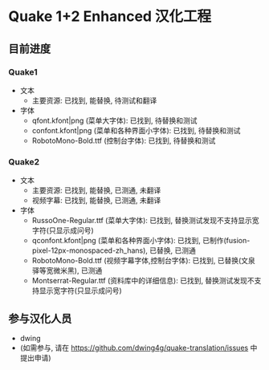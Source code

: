 # Quake 1+2 Enhanced 汉化工程

## 目前进度

### Quake1

- 文本
  - 主要资源: 已找到, 能替换, 待测试和翻译
- 字体
  - qfont.kfont|png (菜单大字体): 已找到, 待替换和测试
  - confont.kfont|png (菜单和各种界面小字体): 已找到, 待替换和测试
  - RobotoMono-Bold.ttf (控制台字体): 已找到, 待替换和测试

### Quake2

- 文本
  - 主要资源: 已找到, 能替换, 已测通, 未翻译
  - 视频字幕: 已找到, 能替换, 已测通, 未翻译
- 字体
  - RussoOne-Regular.ttf (菜单大字体): 已找到, 替换测试发现不支持显示宽字符(只显示成问号)
  - qconfont.kfont|png (菜单和各种界面小字体): 已找到, 已制作(fusion-pixel-12px-monospaced-zh_hans), 已替换, 已测通
  - RobotoMono-Bold.ttf (视频字幕字体,控制台字体): 已找到, 已替换(文泉驿等宽微米黑), 已测通
  - Montserrat-Regular.ttf (资料库中的详细信息): 已找到, 替换测试发现不支持显示宽字符(只显示成问号)

## 参与汉化人员

- dwing
- (如需参与, 请在 https://github.com/dwing4g/quake-translation/issues 中提出申请)
